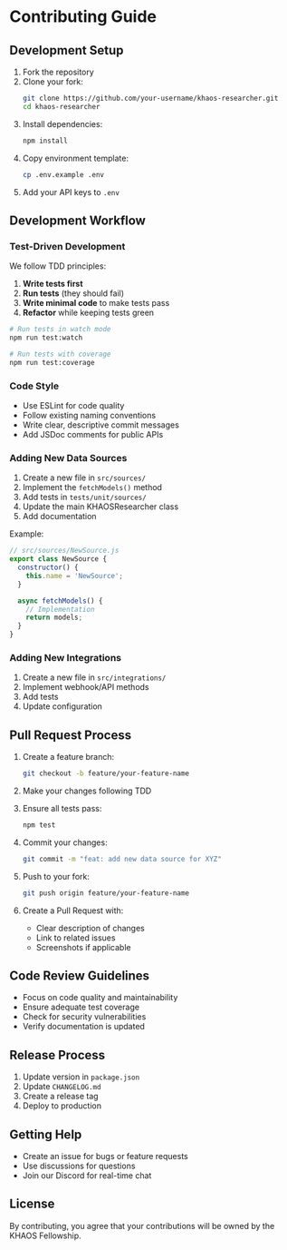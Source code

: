 # Contributing Guide

## Development Setup

1. Fork the repository
2. Clone your fork:
   ```bash
   git clone https://github.com/your-username/khaos-researcher.git
   cd khaos-researcher
   ```
3. Install dependencies:
   ```bash
   npm install
   ```
4. Copy environment template:
   ```bash
   cp .env.example .env
   ```
5. Add your API keys to `.env`

## Development Workflow

### Test-Driven Development

We follow TDD principles:

1. **Write tests first**
2. **Run tests** (they should fail)
3. **Write minimal code** to make tests pass
4. **Refactor** while keeping tests green

```bash
# Run tests in watch mode
npm run test:watch

# Run tests with coverage
npm run test:coverage
```

### Code Style

- Use ESLint for code quality
- Follow existing naming conventions
- Write clear, descriptive commit messages
- Add JSDoc comments for public APIs

### Adding New Data Sources

1. Create a new file in `src/sources/`
2. Implement the `fetchModels()` method
3. Add tests in `tests/unit/sources/`
4. Update the main KHAOSResearcher class
5. Add documentation

Example:
```javascript
// src/sources/NewSource.js
export class NewSource {
  constructor() {
    this.name = 'NewSource';
  }

  async fetchModels() {
    // Implementation
    return models;
  }
}
```

### Adding New Integrations

1. Create a new file in `src/integrations/`
2. Implement webhook/API methods
3. Add tests
4. Update configuration

## Pull Request Process

1. Create a feature branch:
   ```bash
   git checkout -b feature/your-feature-name
   ```

2. Make your changes following TDD

3. Ensure all tests pass:
   ```bash
   npm test
   ```

4. Commit your changes:
   ```bash
   git commit -m "feat: add new data source for XYZ"
   ```

5. Push to your fork:
   ```bash
   git push origin feature/your-feature-name
   ```

6. Create a Pull Request with:
   - Clear description of changes
   - Link to related issues
   - Screenshots if applicable

## Code Review Guidelines

- Focus on code quality and maintainability
- Ensure adequate test coverage
- Check for security vulnerabilities
- Verify documentation is updated

## Release Process

1. Update version in `package.json`
2. Update `CHANGELOG.md`
3. Create a release tag
4. Deploy to production

## Getting Help

- Create an issue for bugs or feature requests
- Use discussions for questions
- Join our Discord for real-time chat

## License

By contributing, you agree that your contributions will be owned by the KHAOS Fellowship.